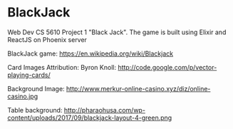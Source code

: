 # BlackJack
Web Dev CS 5610 Project 1 "Black Jack". The game is built using Elixir and ReactJS on Phoenix server

BlackJack game:
https://en.wikipedia.org/wiki/Blackjack

Card Images Attribution:
Byron Knoll: http://code.google.com/p/vector-playing-cards/

Background Image:
http://www.merkur-online-casino.xyz/diz/online-casino.jpg

Table background:
http://pharaohusa.com/wp-content/uploads/2017/09/blackjack-layout-4-green.png
